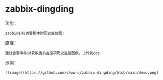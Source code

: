 # zabbix-dingding  

功能：  

    zabbix钉钉告警脚本附历史监控图；  
    
原理：  

    通过告警事件id获取当前监控项历史监控图像，上传到cos  
    
示例：  

    ![image](https://github.com/chow-q/zabbix-dingding/blob/main/demo.png)  
    
